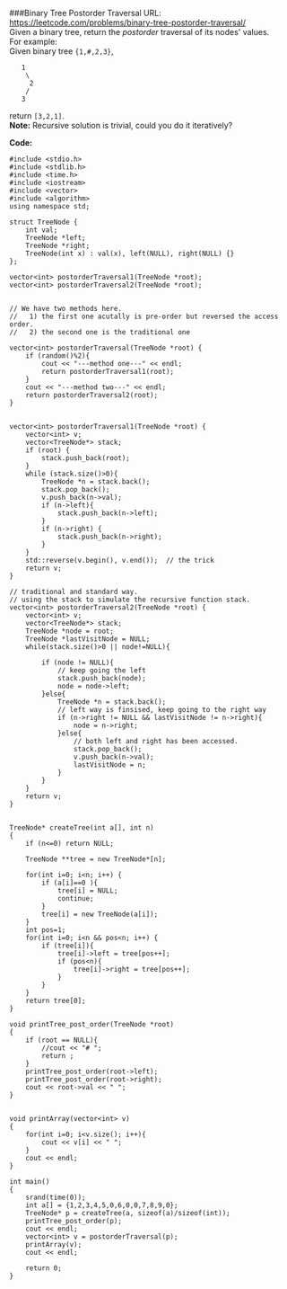 ###Binary Tree Postorder Traversal
URL: https://leetcode.com/problems/binary-tree-postorder-traversal/</br>
Given a binary tree, return the _postorder_ traversal of its nodes' values.</br>
For example:</br>
Given binary tree `{1,#,2,3}`,

	   1
	    \
	     2
	    /
	   3

return `[3,2,1]`.</br>
__Note:__ Recursive solution is trivial, could you do it iteratively?

__Code:__

	#include <stdio.h>
	#include <stdlib.h>
	#include <time.h>
	#include <iostream>
	#include <vector>
	#include <algorithm>
	using namespace std;

	struct TreeNode {
	    int val;
	    TreeNode *left;
	    TreeNode *right;
	    TreeNode(int x) : val(x), left(NULL), right(NULL) {}
	};

	vector<int> postorderTraversal1(TreeNode *root);
	vector<int> postorderTraversal2(TreeNode *root);


	// We have two methods here.
	//   1) the first one acutally is pre-order but reversed the access order.
	//   2) the second one is the traditional one 

	vector<int> postorderTraversal(TreeNode *root) {
	    if (random()%2){
	        cout << "---method one---" << endl;
	        return postorderTraversal1(root);
	    }
	    cout << "---method two---" << endl;
	    return postorderTraversal2(root);
	}


	vector<int> postorderTraversal1(TreeNode *root) {
	    vector<int> v;
	    vector<TreeNode*> stack;
	    if (root) {
	        stack.push_back(root);
	    }
	    while (stack.size()>0){
	        TreeNode *n = stack.back();
	        stack.pop_back();
	        v.push_back(n->val);
	        if (n->left){
	            stack.push_back(n->left);
	        } 
	        if (n->right) {
	            stack.push_back(n->right);
	        }
	    }
	    std::reverse(v.begin(), v.end());  // the trick
	    return v;
	}

	// traditional and standard way.
	// using the stack to simulate the recursive function stack.
	vector<int> postorderTraversal2(TreeNode *root) {
	    vector<int> v;
	    vector<TreeNode*> stack;
	    TreeNode *node = root;
	    TreeNode *lastVisitNode = NULL;
	    while(stack.size()>0 || node!=NULL){

	        if (node != NULL){
	            // keep going the left
	            stack.push_back(node);
	            node = node->left;
	        }else{
	            TreeNode *n = stack.back();
	            // left way is finsised, keep going to the right way
	            if (n->right != NULL && lastVisitNode != n->right){
	                node = n->right;
	            }else{
	                // both left and right has been accessed.
	                stack.pop_back();
	                v.push_back(n->val);
	                lastVisitNode = n;
	            }
	        }
	    }
	    return v;
	}


	TreeNode* createTree(int a[], int n)
	{
	    if (n<=0) return NULL;

	    TreeNode **tree = new TreeNode*[n];

	    for(int i=0; i<n; i++) {
	        if (a[i]==0 ){
	            tree[i] = NULL;
	            continue;
	        }
	        tree[i] = new TreeNode(a[i]);
	    }
	    int pos=1;
	    for(int i=0; i<n && pos<n; i++) {
	        if (tree[i]){
	            tree[i]->left = tree[pos++];
	            if (pos<n){
	                tree[i]->right = tree[pos++];
	            }
	        }
	    }
	    return tree[0];
	}

	void printTree_post_order(TreeNode *root)
	{
	    if (root == NULL){
	        //cout << "# ";
	        return ;
	    }
	    printTree_post_order(root->left);
	    printTree_post_order(root->right);
	    cout << root->val << " ";
	}


	void printArray(vector<int> v)
	{
	    for(int i=0; i<v.size(); i++){
	        cout << v[i] << " ";
	    }
	    cout << endl;
	}

	int main()
	{
	    srand(time(0));
	    int a[] = {1,2,3,4,5,0,6,0,0,7,8,9,0};
	    TreeNode* p = createTree(a, sizeof(a)/sizeof(int));
	    printTree_post_order(p);
	    cout << endl;
	    vector<int> v = postorderTraversal(p);
	    printArray(v);
	    cout << endl;

	    return 0;
	}